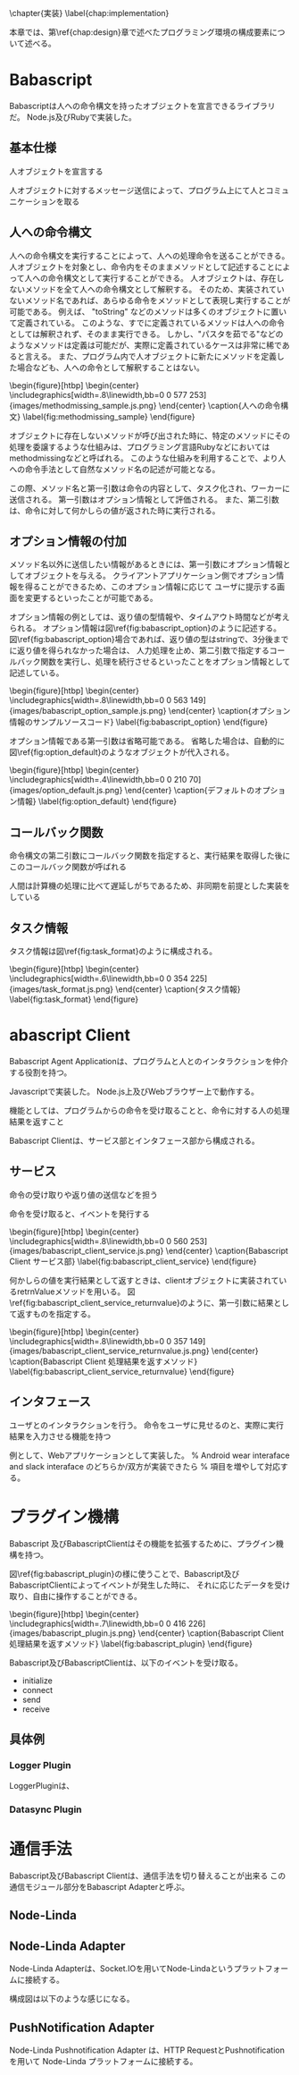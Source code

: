 \chapter{実装}
\label{chap:implementation}

本章では、第\ref{chap:design}章で述べたプログラミング環境の構成要素について述べる。

# Babascript

Babascriptは人への命令構文を持ったオブジェクトを宣言できるライブラリだ。
Node.js及びRubyで実装した。


## 基本仕様
人オブジェクトを宣言する

人オブジェクトに対するメッセージ送信によって、プログラム上にて人とコミュニケーションを取る

## 人への命令構文

人への命令構文を実行することによって、人への処理命令を送ることができる。
人オブジェクトを対象とし、命令内をそのままメソッドとして記述することによって人への命令構文として実行することができる。
人オブジェクトは、存在しないメソッドを全て人への命令構文として解釈する。
そのため、実装されていないメソッド名であれば、あらゆる命令をメソッドとして表現し実行することが可能である。
例えば、 \"toString\" などのメソッドは多くのオブジェクトに置いて定義されている。
このような、すでに定義されているメソッドは人への命令としては解釈されず、そのまま実行できる。
しかし、\"パスタを茹でる\"などのようなメソッドは定義は可能だが、実際に定義されているケースは非常に稀であると言える。
また、プログラム内で人オブジェクトに新たにメソッドを定義した場合なども、人への命令として解釈することはない。

\begin{figure}[htbp]
  \begin{center}
  \includegraphics[width=.8\linewidth,bb=0 0 577 253]{images/methodmissing_sample.js.png}
  \end{center}
  \caption{人への命令構文}
  \label{fig:methodmissing_sample}
\end{figure}

オブジェクトに存在しないメソッドが呼び出された時に、特定のメソッドにその処理を委譲するような仕組みは、プログラミング言語Rubyなどにおいては
methodmissingなどと呼ばれる。
このような仕組みを利用することで、より人への命令手法として自然なメソッド名の記述が可能となる。

この際、メソッド名と第一引数は命令の内容として、タスク化され、ワーカーに送信される。
第一引数はオプション情報として評価される。
また、第二引数は、命令に対して何かしらの値が返された時に実行される。

## オプション情報の付加

メソッド名以外に送信したい情報があるときには、第一引数にオプション情報としてオブジェクトを与える。
クライアントアプリケーション側でオプション情報を得ることができるため、このオプション情報に応じて
ユーザに提示する画面を変更するといったことが可能である。

オプション情報の例としては、返り値の型情報や、タイムアウト時間などが考えられる。
オプション情報は図\ref{fig:babascript_option}のように記述する。
図\ref{fig:babascript_option}場合であれば、返り値の型はstringで、3分後までに返り値を得られなかった場合は、
人力処理を止め、第二引数で指定するコールバック関数を実行し、処理を続行させるといったことをオプション情報として記述している。

\begin{figure}[htbp]
  \begin{center}
  \includegraphics[width=.8\linewidth,bb=0 0 563 149]{images/babascript_option_sample.js.png}
  \end{center}
  \caption{オプション情報のサンプルソースコード}
  \label{fig:babascript_option}
\end{figure}

オプション情報である第一引数は省略可能である。
省略した場合は、自動的に図\ref{fig:option_default}のようなオブジェクトが代入される。

\begin{figure}[htbp]
  \begin{center}
  \includegraphics[width=.4\linewidth,bb=0 0 210 70]{images/option_default.js.png}
  \end{center}
  \caption{デフォルトのオプション情報}
  \label{fig:option_default}
\end{figure}


## コールバック関数

命令構文の第二引数にコールバック関数を指定すると、実行結果を取得した後にこのコールバック関数が呼ばれる

人間は計算機の処理に比べて遅延しがちであるため、非同期を前提とした実装をしている

## タスク情報

タスク情報は図\ref{fig:task_format}のように構成される。

\begin{figure}[htbp]
  \begin{center}
  \includegraphics[width=.6\linewidth,bb=0 0 354 225]{images/task_format.js.png}
  \end{center}
  \caption{タスク情報}
  \label{fig:task_format}
\end{figure}
# abascript Client

Babascript Agent Applicationは、プログラムと人とのインタラクションを仲介する役割を持つ。

Javascriptで実装した。
Node.js上及びWebブラウザー上で動作する。

機能としては、プログラムからの命令を受け取ることと、命令に対する人の処理結果を返すこと

Babascript Clientは、サービス部とインタフェース部から構成される。

## サービス

命令の受け取りや返り値の送信などを担う

命令を受け取ると、イベントを発行する

\begin{figure}[htbp]
  \begin{center}
  \includegraphics[width=.8\linewidth,bb=0 0 560 253]{images/babascript_client_service.js.png}
  \end{center}
  \caption{Babascript Client サービス部}
  \label{fig:babascript_client_service}
\end{figure}

何かしらの値を実行結果として返すときは、clientオブジェクトに実装されているretrnValueメソッドを用いる。
図\ref{fig:babascript_client_service_returnvalue}のように、第一引数に結果として返すものを指定する。

\begin{figure}[htbp]
  \begin{center}
  \includegraphics[width=.8\linewidth,bb=0 0 357 149]{images/babascript_client_service_returnvalue.js.png}
  \end{center}
  \caption{Babascript Client 処理結果を返すメソッド}
  \label{fig:babascript_client_service_returnvalue}
\end{figure}


## インタフェース

ユーザとのインタラクションを行う。
命令をユーザに見せるのと、実際に実行結果を入力させる機能を持つ

例として、Webアプリケーションとして実装した。
% Android wear interaface and slack interaface のどちらか/双方が実装できたら
% 項目を増やして対応する。


# プラグイン機構

Babascript 及びBabascriptClientはその機能を拡張するために、プラグイン機構を持つ。

図\ref{fig:babascript_plugin}の様に使うことで、Babascript及びBabascriptClientによってイベントが発生した時に、
それに応じたデータを受け取り、自由に操作することができる。

\begin{figure}[htbp]
  \begin{center}
  \includegraphics[width=.7\linewidth,bb=0 0 416 226]{images/babascript_plugin.js.png}
  \end{center}
  \caption{Babascript Client 処理結果を返すメソッド}
  \label{fig:babascript_plugin}
\end{figure}

Babascript及びBabascriptClientは、以下のイベントを受け取る。

- initialize
- connect
- send
- receive

## 具体例



### Logger Plugin

LoggerPluginは、

### Datasync Plugin


<!-- % Adapter -->
# 通信手法

Babascript及びBabascript Clientは、通信手法を切り替えることが出来る
この通信モジュール部分をBabascript Adapterと呼ぶ。

<!-- % ここの区分、どうしよ？
% Node-lidaの利用は前提とする？
% Node-linda Socket.IO Adapter
% Node-linda Pushnotification Adapter
% こんな感じの分け方でいい気がする。
% 今はnode-lindaを利用してるけど、Adapterは非常に簡単に開発できる、みたいな。 -->

## Node-Linda

## Node-Linda Adapter

Node-Linda Adapterは、Socket.IOを用いてNode-Lindaというプラットフォームに接続する。

構成図は以下のような感じになる。

## PushNotification Adapter

Node-Linda Pushnotification Adapter は、HTTP RequestとPushnotificationを用いて
Node-Linda プラットフォームに接続する。
